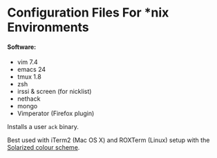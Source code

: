 # Configuration Files For *nix Environments

#### Software:
- vim 7.4
- emacs 24
- tmux 1.8
- zsh
- irssi & screen (for nicklist)
- nethack
- mongo
- Vimperator (Firefox plugin)

Installs a user `ack` binary.

Best used with iTerm2 (Mac OS X) and ROXTerm (Linux) setup with the [Solarized colour scheme][solarized].

[solarized]: http://ethanschoonover.com/solarized

